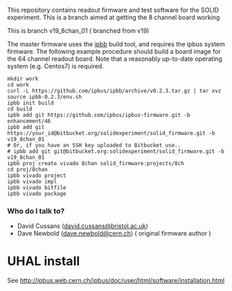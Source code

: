 
This repository contains readout firmware and test software for the SOLID experiment. This is a branch aimed at getting the 8 channel board working

This is branch v19_8chan_01 ( branched from v19)

The master firmware uses the [ipbb](https://github.com/ipbus/ipbb) build tool, and requires the ipbus system firmware.
The following example procedure should build a board image for the 64 channel readout board. Note that a reasonably up-to-date
operating system (e.g. Centos7) is required.

	mkdir work
	cd work
	curl -L https://github.com/ipbus/ipbb/archive/v0.2.3.tar.gz | tar xvz
	source ipbb-0.2.3/env.sh
	ipbb init build
	cd build
	ipbb add git https://github.com/ipbus/ipbus-firmware.git -b enhancement/46
	ipbb add git https://your_id@bitbucket.org/solidexperiment/solid_firmware.git -b v19_8chan_01
	# Or, if you have an SSH key uploaded to Bitbucket use..
	# ipbb add git git@bitbucket.org:solidexperiment/solid_firmware.git -b v19_8chan_01
	ipbb proj create vivado 8chan solid_firmware:projects/8ch
	cd proj/8chan
	ipbb vivado project
	ipbb vivado impl
	ipbb vivado bitfile
	ipbb vivado package

### Who do I talk to? ###

* David Cussans (david.cussans@bristol.ac.uk)
* Dave Newbold (dave.newbold@cern.ch) ( original firmware author )


# UHAL install
See http://ipbus.web.cern.ch/ipbus/doc/user/html/software/installation.html